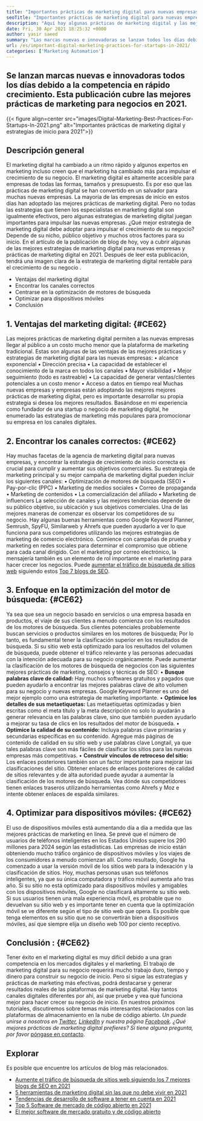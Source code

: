 ```yaml
---
title: "Importantes prácticas de marketing digital para nuevas empresas en 2021" 
seoTitle: "Importantes prácticas de marketing digital para nuevas empresas en 2021" 
description: "Aquí hay algunas prácticas de marketing digital y las mejores estrategias de marketing digital para nuevas empresas y tendencias comerciales que veremos en 2021." 
date: Fri, 30 Apr 2021 18:25:32 +0000
author: yasir saeed
summary: "Las marcas nuevas e innovadoras se lanzan todos los días debido a la competencia en rápido crecimiento. Esta publicación cubre las mejores prácticas de marketing para negocios en 2021." 
url: /es/important-digital-marketing-practices-for-startups-in-2021/
categories: ['Marketing Automation']
---
```


## Se lanzan marcas nuevas e innovadoras todos los días debido a la competencia en rápido crecimiento. Esta publicación cubre las mejores prácticas de marketing para negocios en 2021.

{{< figure align=center src="images/Digital-Marketing-Best-Practices-For-Startups-In-2021.png" alt="Importantes prácticas de marketing digital y estrategias de inicio para 2021">}}


## **Descripción general**
El marketing digital ha cambiado a un ritmo rápido y algunos expertos en marketing incluso creen que el marketing ha cambiado más para impulsar el crecimiento de su negocio. El marketing digital es altamente accesible para empresas de todas las formas, tamaños y presupuesto. Es por eso que las prácticas de marketing digital se han convertido en un salvador para muchas nuevas empresas.
La mayoría de las empresas de inicio en estos días han adoptado las mejores prácticas de marketing digital. Pero no todas las estrategias que tienen los especialistas en marketing digital son igualmente efectivos, pero algunas estrategias de marketing digital juegan importantes para impulsar las nuevas empresas. ¿Qué mejor estrategia de marketing digital debe adoptar para impulsar el crecimiento de su negocio? Depende de su nicho, público objetivo y muchos otros factores para su inicio.
En el artículo de la publicación de blog de hoy, voy a cubrir algunas de las mejores estrategias de marketing digital para nuevas empresas y prácticas de marketing digital en 2021. Después de leer esta publicación, tendrá una imagen clara de la estrategia de marketing digital rentable para el crecimiento de su negocio .
  * Ventajas del marketing digital
  * Encontrar los canales correctos
  * Centrarse en la optimización de motores de búsqueda
  * Optimizar para dispositivos móviles
  * Conclusión

## 1. **Ventajas del marketing digital:**    {#CE62}
Las mejores prácticas de marketing digital permiten a las nuevas empresas llegar al público a un costo mucho menor que la plataforma de marketing tradicional. Estas son algunas de las ventajas de las mejores prácticas y estrategias de marketing digital para las nuevas empresas:
• alcance exponencial
• Dirección precisa
• La capacidad de establecer el conocimiento de la marca en todos los canales
• Mayor visibilidad
• Mejor seguimiento (todo es rastreable)
• La capacidad de generar ventas/clientes potenciales a un costo menor
• Acceso a datos en tiempo real
Muchas nuevas empresas y empresas están adoptando las mejores mejores prácticas de marketing digital, pero es importante desarrollar su propia estrategia si desea los mejores resultados. Basándose en mi experiencia como fundador de una startup o negocio de marketing digital, he enumerado las estrategias de marketing más populares para promocionar su empresa en los canales digitales.

## 2. **Encontrar los canales correctos:**    {#CE62}
Hay muchas facetas de la agencia de marketing digital para nuevas empresas, y encontrar la estrategia de crecimiento de inicio correcta es crucial para cumplir y aumentar sus objetivos comerciales. Su estrategia de marketing principal y su mejor campaña de marketing digital pueden incluir los siguientes canales:
• Optimización de motores de búsqueda (SEO)
• Pay-por-clic (PPC)
• Marketing de medios sociales
• Correo de propaganda
• Marketing de contenidos
• La comercialización del afiliado
• Marketing de influencers
La selección de canales y las mejores tendencias depende de su público objetivo, su ubicación y sus objetivos comerciales.
Una de las mejores maneras de comenzar es observar los competidores de su negocio. Hay algunas buenas herramientas como Google Keyword Planner, Semrush, SpyFU, Similarweb y Ahrefs que pueden ayudarlo a ver lo que funciona para sus competidores utilizando las mejores estrategias de marketing de comercio electrónico. Comience con campañas de prueba y marketing en redes sociales para determinar el compromiso que obtiene para cada canal dirigido. Con el marketing por correo electrónico, la mensajería también es un elemento de rol importante en el marketing para hacer crecer los negocios. Puede [aumentar el tráfico de búsqueda de sitios web][1] siguiendo estos [Top 7 blogs de SEO][1].

## 3. **Enfoque en la optimización del motor de búsqueda:**    {#CE62}
Ya sea que sea un negocio basado en servicios o una empresa basada en productos, el viaje de sus clientes a menudo comienza con los resultados de los motores de búsqueda. Sus clientes potenciales probablemente buscan servicios o productos similares en los motores de búsqueda; Por lo tanto, es fundamental tener la clasificación superior en los resultados de búsqueda. Si su sitio web está optimizado para los resultados del volumen de búsqueda, puede obtener el tráfico relevante y las personas adecuadas con la intención adecuada para su negocio orgánicamente.
Puede aumentar la clasificación de los motores de búsqueda de negocios con las siguientes mejores prácticas de marketing, consejos y técnicas de SEO:
• **Busque palabras clave de calidad:**  Hay muchos softwares gratuitos y pagados que pueden ayudarlo a encontrar las mejores palabras clave de alto volumen para su negocio y nuevas empresas. Google Keyword Planner es uno del mejor ejemplo como una estrategia de marketing importante.
• **Optimice los detalles de sus metaetiquetas:**  Las metaetiquetas optimizadas y bien escritas como el meta título y la meta descripción no solo lo ayudarán a generar relevancia en las palabras clave, sino que también pueden ayudarlo a mejorar su tasa de clics en los resultados del motor de búsqueda.
• **Optimice la calidad de su contenido:**  Incluya palabras clave primarias y secundarias específicas en su contenido. Agregue más páginas de contenido de calidad en su sitio web y use palabras clave Longtail, ya que tales palabras clave son más fáciles de clasificar los sitios para las nuevas empresas más competitivas.
• **Construir vínculos de retroceso del sitio:**  Los enlaces posteriores también son un factor importante para mejorar las clasificaciones del sitio. Obtener enlaces de enlaces posteriores de calidad de sitios relevantes y de alta autoridad puede ayudar a aumentar la clasificación de los motores de búsqueda. Vea dónde sus competidores tienen enlaces traseros utilizando herramientas como Ahrefs y Moz e intente obtener enlaces de espalda similares.

## 4. **Optimizar para dispositivos móviles:**    {#CE62}
El uso de dispositivos móviles está aumentando día a día a medida que las mejores prácticas de marketing en línea. Se prevé que el número de usuarios de teléfonos inteligentes en los Estados Unidos supere los 290 millones para 2024 según las estadísticas. Las empresas de inicio están obteniendo mucho tráfico orgánico de dispositivos móviles y los viajes de los consumidores a menudo comienzan allí. Como resultado, Google ha comenzado a usar la versión móvil de los sitios web para la indexación y la clasificación de sitios.
Hoy, muchas personas usan sus teléfonos inteligentes, ya que su única computadora y tráfico móvil aumenta año tras año. Si su sitio no está optimizado para dispositivos móviles y amigables con los dispositivos móviles, Google no clasificará altamente su sitio web. Si sus usuarios tienen una mala experiencia móvil, es probable que no devuelvan su sitio web y es importante tener en cuenta que la optimización móvil se ve diferente según el tipo de sitio web que opera. Es posible que tenga elementos en su sitio que no se convertirán bien a dispositivos móviles, así que siempre elija un diseño web 100 por ciento receptivo.

## **Conclusión** :   {#CE62}
Tener éxito en el marketing digital es muy difícil debido a una gran competencia en los mercados digitales y el marketing. El trabajo de marketing digital para su negocio requerirá mucho trabajo duro, tiempo y dinero para construir su negocio de inicio. Pero si sigue las estrategias y prácticas de marketing más efectivas, podrá destacarse y generar resultados reales de las plataformas de marketing digital. Hay tantos canales digitales diferentes por ahí, así que pruebe y vea qué funciona mejor para hacer crecer su negocio de inicio. En nuestros próximos tutoriales, discutiremos sobre temas más interesantes relacionados con las plataformas de almacenamiento en la nube de código abierto.
_Un puede unirse a nosotros en [Twitter][2], [LinkedIn][3] y nuestra página [Facebook][4]. ¿Qué mejores prácticas de marketing digital prefieres? Si tiene alguna pregunta, por favor_ [póngase en contacto][5].

## Explorar
Es posible que encuentre los artículos de blog más relacionados.
  * [Aumente el tráfico de búsqueda de sitios web siguiendo los 7 mejores blogs de SEO en 2021][1]
  * [5 herramientas de marketing digital sin las que no debe vivir en 2021][6]
  * [Tendencias de desarrollo de software a tener en cuenta en 2021][7]
  * [Top 5 Software de mercado de código abierto en 2021][8]
  * [El mejor software de mercado gratuito y de código abierto][9]

  
[1]: https://blog.containerize.com/blogging/increase-website-search-traffic-by-following-top-7-seo-blogs/
[2]: https://twitter.com/containerize_co
[3]: https://www.linkedin.com/company/containerize/
[4]: http://facebook.com/containerize
[5]: mailto:yasir.saeed@aspose.com
[6]: https://blog.containerize.com/2021/01/03/5-digital-marketing-tools-you-shouldn%e2%80%99t-live-without-in-2021/
[7]: https://blog.containerize.com/marketplace/top-5-open-source-marketplace-software-in-2021/
[8]: https://blog.containerize.com/content-management/integrate-mautic-with-joomla-for-marketing-automation/
[9]: https://products.containerize.com/marketplace/
